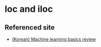 # loc and iloc

## Referenced site



- [
(Korean) Machine learning basics review](https://sacko.tistory.com/52)